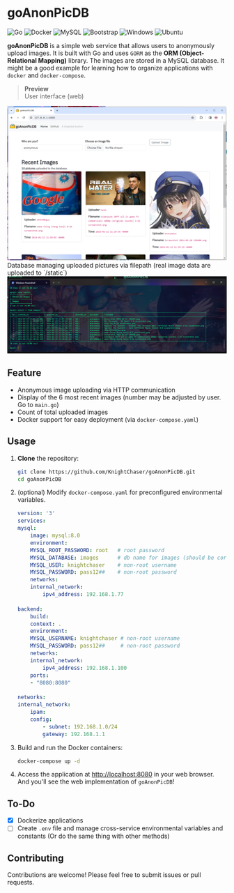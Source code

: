 # goAnonPicDB

![Go](https://img.shields.io/badge/go-%2300ADD8.svg?style=for-the-badge&logo=go&logoColor=white)
![Docker](https://img.shields.io/badge/docker-%230db7ed.svg?style=for-the-badge&logo=docker&logoColor=white)
![MySQL](https://img.shields.io/badge/mysql-%2300f.svg?style=for-the-badge&logo=mysql&logoColor=white)
![Bootstrap](https://img.shields.io/badge/bootstrap-%238511FA.svg?style=for-the-badge&logo=bootstrap&logoColor=white)
![Windows](https://img.shields.io/badge/Windows-0078D6?style=for-the-badge&logo=windows&logoColor=white)
![Ubuntu](https://img.shields.io/badge/Ubuntu-E95420?style=for-the-badge&logo=ubuntu&logoColor=white)

**goAnonPicDB** is a simple web service that allows users to anonymously upload images. It is built with Go and uses `GORM` as the **ORM (Object-Relational Mapping)** library. The images are stored in a MySQL database. It might be a good example for learning how to organize applications with `docker` and `docker-compose`.

> **Preview**
<br>User interface (web)
<img src="./readme_pictures/webpage.png">
<br>Database managing uploaded pictures via filepath (real image data are uploaded to `/static`)
<img src="./readme_pictures/db.png">

## Feature

* Anonymous image uploading via HTTP communication
* Display of the 6 most recent images (number may be adjusted by user. Go to `main.go`)
* Count of total uploaded images
* Docker support for easy deployment (via `docker-compose.yaml`)

## Usage

1. **Clone** the repository:

    ```bash
    git clone https://github.com/KnightChaser/goAnonPicDB.git
    cd goAnonPicDB
    ```

2. (optional) Modify `docker-compose.yaml` for preconfigured environmental variables.

    ```yaml
    version: '3'
    services:
    mysql:
        image: mysql:8.0
        environment:
        MYSQL_ROOT_PASSWORD: root   # root password
        MYSQL_DATABASE: images      # db name for images (should be correspondned to main.go init() config)
        MYSQL_USER: knightchaser    # non-root username
        MYSQL_PASSWORD: pass12##    # non-root password
        networks:
        internal_network:
            ipv4_address: 192.168.1.77

    backend:
        build:
        context: .
        environment:
        MYSQL_USERNAME: knightchaser # non-root username
        MYSQL_PASSWORD: pass12##     # non-root password
        networks:
        internal_network:
            ipv4_address: 192.168.1.100
        ports:
        - "8080:8080"

    networks:
    internal_network:
        ipam:
        config:
            - subnet: 192.168.1.0/24
            gateway: 192.168.1.1
    ```

3. Build and run the Docker containers:

    ```bash
    docker-compose up -d
    ```

4. Access the application at [http://localhost:8080](http://localhost:8080) in your web browser. And you'll see the web implementation of `goAnonPicDB`!


## To-Do
- [x] Dockerize applications
- [ ] Create `.env` file and manage cross-service environmental variables and constants (Or do the same thing with other methods)

## Contributing

Contributions are welcome! Please feel free to submit issues or pull requests.